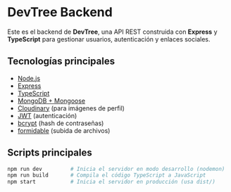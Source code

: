 # DevTree Backend

Este es el backend de **DevTree**, una API REST construida con **Express** y **TypeScript** para gestionar usuarios, autenticación y enlaces sociales.

## Tecnologías principales

- [Node.js](https://nodejs.org/)
- [Express](https://expressjs.com/)
- [TypeScript](https://www.typescriptlang.org/)
- [MongoDB + Mongoose](https://mongoosejs.com/)
- [Cloudinary](https://cloudinary.com/) (para imágenes de perfil)
- [JWT](https://jwt.io/) (autenticación)
- [bcrypt](https://www.npmjs.com/package/bcrypt) (hash de contraseñas)
- [formidable](https://www.npmjs.com/package/formidable) (subida de archivos)

## Scripts principales

```bash
npm run dev         # Inicia el servidor en modo desarrollo (nodemon)
npm run build       # Compila el código TypeScript a JavaScript
npm start           # Inicia el servidor en producción (usa dist/)
```